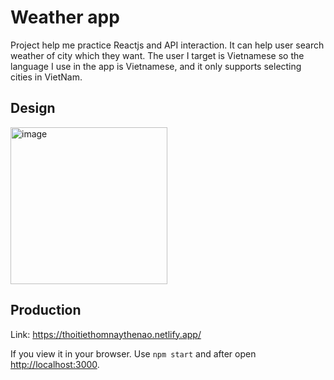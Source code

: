 # Weather app

Project help me practice Reactjs and API interaction. It can help user search weather of city which they want. The user I target is Vietnamese so the language I use in the app is Vietnamese, and it only supports selecting cities in VietNam.

## Design

<img width="251" alt="image" src="https://user-images.githubusercontent.com/70875419/236811418-b366b2b1-e2c4-425a-a2fe-cefd15e0d746.png">

## Production

Link: https://thoitiethomnaythenao.netlify.app/

If you view it in your browser. Use `npm start` and after open [http://localhost:3000](http://localhost:3000).

